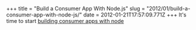 +++
title = "Build a Consumer App With Node.js"
slug = "2012/01/build-a-consumer-app-with-node-js/"
date = 2012-01-21T17:57:09.771Z
+++
It's time to start [building consumer apps with node](http://venturebeat.com/2012/01/07/building-consumer-apps-with-node/)
